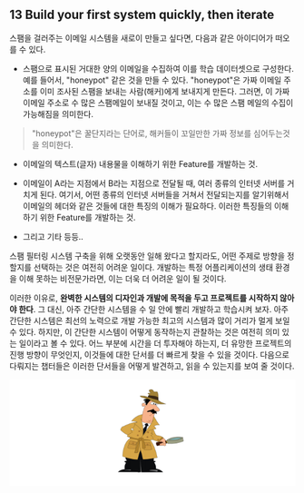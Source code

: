 ## 13 Build your first system quickly, then iterate

스팸을 걸러주는 이메일 시스템을 새로이 만들고 싶다면, 다음과 같은 아이디어가 떠오를 수 있다.

- 스팸으로 표시된 거대한 양의 이메일을 수집하여 이를 학습 데이터셋으로 구성한다. 예를 들어서, "honeypot" 같은 것을 만들 수 있다. "honeypot"은 가짜 이메일 주소를 이미 조사된 스팸을 보내는 사람(해커)에게 보내지게 만든다. 그러면, 이 가짜 이메일 주소로 수 많은 스팸메일이 보내질 것이고, 이는 수 많은 스팸 메일의 수집이 가능해짐을 의미한다.
> "honeypot"은 꿀단지라는 단어로, 해커들이 꼬일만한 가짜 정보를 심어두는것을 의미한다.

- 이메일의 텍스트(글자) 내용물을 이해하기 위한 Feature를 개발하는 것.

- 이메일이 A라는 지점에서 B라는 지점으로 전달될 때, 여러 종류의 인터넷 서버를 거치게 된다. 여기서, 어떤 종류의 인터넷 서버들을 거쳐서 전달되는지를 알기위해서 이메일의 헤더와 같은 것들에 대한 특징의 이해가 필요하다. 이러한 특징들의 이해하기 위한 Feature를 개발하는 것.

- 그리고 기타 등등..

스팸 필터링 시스템 구축을 위해 오랫동안 일해 왔다고 할지라도, 어떤 주제로 방향을 정할지를 선택하는 것은 여전히 어려운 일이다. 개발하는 특정 어플리케이션의 생태 환경을 이해 못하는 비전문가라면, 이는 더욱 더 어려운 일이 될 것이다.

이러한 이유로, **완벽한 시스템의 디자인과 개발에 목적을 두고 프로젝트를 시작하지 않아야 한다**. 그 대신, 아주 간단한 시스템을 수 일 안에 빨리 개발하고 학습시켜 보자. 아주 간단한 시스템은 최선의 노력으로 개발 가능한 최고의 시스템과 많이 거리가 멀게 보일 수 있다. 하지만, 이 간단한 시스템이 어떻게 동작하는지 관찰하는 것은 여전히 의미 있는 일이라고 볼 수 있다. 어느 부분에 시간을 더 투자해야 하는지, 더 유망한 프로젝트의 진행 방향이 무엇인지, 이것들에 대한 단서를 더 빠르게 찾을 수 있을 것이다. 다음으로 다뤄지는 챕터들은 이러한 단서들을 어떻게 발견하고, 읽을 수 있는지를 보여 줄 것이다.

<div style="text-align=center">
  <img src="../img/13_1.PNG"/>
</div>
